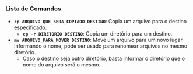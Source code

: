 ### Lista de Comandos
* **`cp ARQUIVO_QUE_SERA_COPIADO DESTINO`**: Copia um arquivo para o destino especificado.
    * **`cp -r DIRETORIO DESTINO`**: Copia um diretório para um destino.
* **`mv ARQUIVO_PARA_MOVER DESTINO`**: Move um arquivo para um novo lugar informando o nome, pode ser usado para renomear arquivos no mesmo diretório.
    * Caso o destino seja outro diretório, basta informar o diretório que o nome do arquivo será o mesmo.